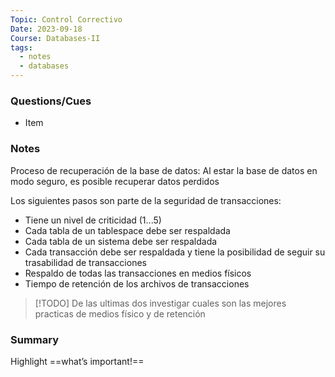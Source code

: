 ```yaml
---
Topic: Control Correctivo
Date: 2023-09-18
Course: Databases-II
tags:
  - notes
  - databases
---
```


### Questions/Cues
- Item

### Notes
Proceso de recuperación de la base de datos: Al estar la base de datos en modo seguro, es posible recuperar datos perdidos

Los siguientes pasos son parte de la seguridad de transacciones:
- Tiene un nivel de criticidad (1...5)
- Cada tabla de un tablespace debe ser respaldada
- Cada tabla de un sistema debe ser respaldada
- Cada transacción debe ser respaldada y tiene la posibilidad de seguir su trasabilidad de transacciones
- Respaldo de todas las transacciones en medios físicos
- Tiempo de retención de los archivos de transacciones

>[!TODO]
>De las ultimas dos investigar cuales son las mejores practicas de medios físico y de retención

### Summary
Highlight ==what’s important!==